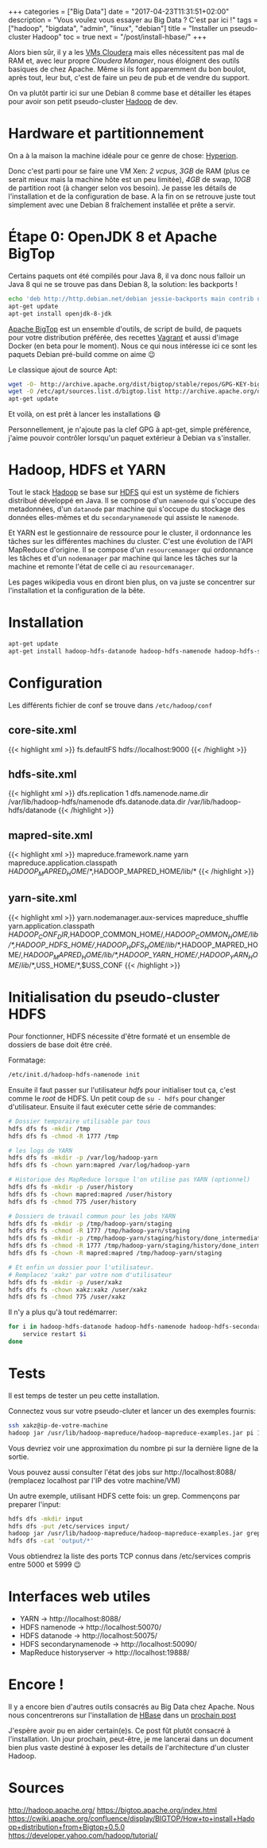 +++
categories = ["Big Data"]
date = "2017-04-23T11:31:51+02:00"
description = "Vous voulez vous essayer au Big Data ? C'est par ici !"
tags = ["hadoop", "bigdata", "admin", "linux", "debian"]
title = "Installer un pseudo-cluster Hadoop"
toc = true
next = "/post/install-hbase/"
+++

Alors bien sûr, il y a les [VMs Cloudera][cloudera] mais elles nécessitent pas
mal de RAM et, avec leur propre *Cloudera Manager*, nous éloignent des outils
basiques de chez Apache. Même si ils font apparemment du bon boulot, après tout,
leur but, c'est de faire un peu de pub et de vendre du support.

On va plutôt partir ici sur une Debian 8 comme base et détailler les étapes pour
avoir son petit pseudo-cluster [Hadoop][] de dev.

[cloudera]: https://www.cloudera.com/downloads/quickstart_vms.html
[hadoop]: https://hadoop.apache.org/

# Hardware et partitionnement
On a à la maison la machine idéale pour ce genre de chose: [Hyperion][].

Donc c'est parti pour se faire une VM Xen: *2 vcpus*, *3GB* de RAM (plus ce
serait mieux mais la machine hôte est un peu limitée), *4GB* de swap, *10GB* de
partition root (à changer selon vos besoin). Je passe les détails de
l'installation et de la configuration de base. A la fin on se retrouve juste
tout simplement avec une Debian 8 fraîchement installée et prête a servir.

[hyperion]: /categories/hyperion

# Étape 0: OpenJDK 8 et Apache BigTop
Certains paquets ont été compilés pour Java 8, il va donc nous falloir un Java 8
qui ne se trouve pas dans Debian 8, la solution: les backports !

```sh
echo 'deb http://http.debian.net/debian jessie-backports main contrib non-free' > /etc/apt/sources.list.d/jessie-backports.list
apt-get update
apt-get install openjdk-8-jdk
```

[Apache BigTop][bigtop] est un ensemble d'outils, de script de build, de paquets
pour votre distribution préférée, des recettes [Vagrant][] et aussi d'image
Docker (en beta pour le moment). Nous ce qui nous intéresse ici ce sont les
paquets Debian pré-build comme on aime :wink:

Le classique ajout de source Apt:
``` sh
wget -O- http://archive.apache.org/dist/bigtop/stable/repos/GPG-KEY-bigtop | sudo apt-key add -
wget -O /etc/apt/sources.list.d/bigtop.list http://archive.apache.org/dist/bigtop/stable/repos/debian8/bigtop.list
apt-get update
```
Et voilà, on est prêt à lancer les installations :smile:

Personnellement, je n'ajoute pas la clef GPG à apt-get, simple préférence,
j'aime pouvoir contrôler lorsqu'un paquet extérieur à Debian va s'installer.

[vagrant]: https://fr.wikipedia.org/wiki/Vagrant
[bigtop]: https://bigtop.apache.org/

# Hadoop, HDFS et YARN
Tout le stack [Hadoop][] se base sur [HDFS][] qui est un système de fichiers
distribué développé en Java. Il se compose d'un `namenode` qui s'occupe des
metadonnées, d'un `datanode` par machine qui s'occupe du stockage des données
elles-mêmes et du `secondarynamenode` qui assiste le `namenode`.

Et YARN est le gestionnaire de ressource pour le cluster, il ordonnance les
tâches sur les différentes machines du cluster. C'est une évolution de l'API
MapReduce d'origine. Il se compose d'un `resourcemanager` qui ordonnance les
tâches et d'un `nodemanager` par machine qui lance les tâches sur la machine et
remonte l'état de celle ci au `resourcemanager`.

Les pages wikipedia vous en diront bien plus, on va
juste se concentrer sur l'installation et la configuration de la bête.

[hadoop]: https://en.wikipedia.org/wiki/Apache_Hadoop
[hdfs]: https://en.wikipedia.org/wiki/Apache_Hadoop#HDFS

# Installation
``` sh
apt-get update
apt-get install hadoop-hdfs-datanode hadoop-hdfs-namenode hadoop-hdfs-secondarynamenode hadoop-mapreduce-historyserver hadoop-yarn-nodemanager hadoop-yarn-resourcemanager 
```

# Configuration
Les différents fichier de conf se trouve dans `/etc/hadoop/conf`

## core-site.xml
{{< highlight xml >}}
<configuration>
    <property>
        <!-- Indique a Hadoop d'utiliser le hdfs sur localhost -->
        <name>fs.defaultFS</name>
        <value>hdfs://localhost:9000</value>
    </property>
</configuration>
{{< /highlight >}}

## hdfs-site.xml
{{< highlight xml >}}
<configuration>
  	<property>
        <!-- Une seule réplication de donné (3 par défaut) -->
        <name>dfs.replication</name>
        <value>1</value>
	<property>
        <!-- Dossier où le serveur "namenode" stockera ses fichiers -->
		<name>dfs.namenode.name.dir</name>
		<value>/var/lib/hadoop-hdfs/namenode</value>
	</property>
	<property>
        <!-- Dossier où le serveur "datanode" stockera ses fichiers -->
		<name>dfs.datanode.data.dir</name>
		<value>/var/lib/hadoop-hdfs/datanode</value>
	</property>
</configuration>
{{< /highlight >}}

## mapred-site.xml
{{< highlight xml >}}
<configuration>
    <property>
        <!-- Défini quel framework on va utiliser pour nos MapReduce -->
        <name>mapreduce.framework.name</name>
        <value>yarn</value>
    </property>
    <property>
        <!-- 
            Les paquets debian ont de petit soucis, il a fallu rajouter
            ces répertoires au classpath java pour qu'il s'y retrouve
        -->
        <name>mapreduce.application.classpath</name>
        <value>$HADOOP_MAPRED_HOME/*,$HADOOP_MAPRED_HOME/lib/*</value>
    </property>
</configuration>
{{< /highlight >}}

## yarn-site.xml
{{< highlight xml >}}
<configuration>
    <property>
        <!-- Nécessaire pour ordonnancer les tâches -->
        <name>yarn.nodemanager.aux-services</name>
        <value>mapreduce_shuffle</value>
    </property>
    <property>
        <!-- 
            Les paquets debian ont de petit soucis, il a fallu rajouter
            ces répertoires au classpath java pour qu'il s'y retrouve
        -->
        <name>yarn.application.classpath</name>
        <value>$HADOOP_CONF_DIR,$HADOOP_COMMON_HOME/*,$HADOOP_COMMON_HOME/lib/*,$HADOOP_HDFS_HOME/*,$HADOOP_HDFS_HOME/lib/*,$HADOOP_MAPRED_HOME/*,$HADOOP_MAPRED_HOME/lib/*,$HADOOP_YARN_HOME/*,$HADOOP_YARN_HOME/lib/*,$USS_HOME/*,$USS_CONF</value>
    </property>
</configuration>
{{< /highlight >}}

# Initialisation du pseudo-cluster HDFS
Pour fonctionner, HDFS nécessite d'être formaté et un ensemble de dossiers de
base doit être créé.

Formatage:

``` sh
/etc/init.d/hadoop-hdfs-namenode init
```

Ensuite il faut passer sur l'utilisateur *hdfs* pour initialiser tout ça, c'est
comme le *root* de HDFS. Un petit coup de `su - hdfs` pour changer
d'utilisateur. Ensuite il faut exécuter cette série de commandes:

``` sh
# Dossier temporaire utilisable par tous
hdfs dfs fs -mkdir /tmp
hdfs dfs fs -chmod -R 1777 /tmp

# les logs de YARN
hdfs dfs fs -mkdir -p /var/log/hadoop-yarn
hdfs dfs fs -chown yarn:mapred /var/log/hadoop-yarn

# Historique des MapReduce lorsque l'on utilise pas YARN (optionnel)
hdfs dfs fs -mkdir -p /user/history
hdfs dfs fs -chown mapred:mapred /user/history
hdfs dfs fs -chmod 775 /user/history

# Dossiers de travail commun pour les jobs YARN
hdfs dfs fs -mkdir -p /tmp/hadoop-yarn/staging
hdfs dfs fs -chmod -R 1777 /tmp/hadoop-yarn/staging
hdfs dfs fs -mkdir -p /tmp/hadoop-yarn/staging/history/done_intermediate
hdfs dfs fs -chmod -R 1777 /tmp/hadoop-yarn/staging/history/done_intermediate
hdfs dfs fs -chown -R mapred:mapred /tmp/hadoop-yarn/staging

# Et enfin un dossier pour l'utilisateur.
# Remplacez 'xakz' par votre nom d'utilisateur
hdfs dfs fs -mkdir -p /user/xakz
hdfs dfs fs -chown xakz:xakz /user/xakz
hdfs dfs fs -chmod 775 /user/xakz
```

Il n'y a plus qu'à tout redémarrer:

``` sh
for i in hadoop-hdfs-datanode hadoop-hdfs-namenode hadoop-hdfs-secondarynamenode hadoop-mapreduce-historyserver hadoop-yarn-nodemanager hadoop-yarn-resourcemanager; do
    service restart $i
done
```

# Tests
Il est temps de tester un peu cette installation.

Connectez vous sur votre pseudo-cluter et lancer un des exemples fournis:

```sh
ssh xakz@ip-de-votre-machine
hadoop jar /usr/lib/hadoop-mapreduce/hadoop-mapreduce-examples.jar pi 10 1000
```

Vous devriez voir une approximation du nombre pi sur la dernière ligne de la
sortie.

Vous pouvez aussi consulter l'état des jobs sur http://localhost:8088/
(remplacez localhost par l'IP des votre machine/VM)

Un autre exemple, utilisant HDFS cette fois: un grep.
Commençons par preparer l'input:

```sh
hdfs dfs -mkdir input
hdfs dfs -put /etc/services input/
hadoop jar /usr/lib/hadoop-mapreduce/hadoop-mapreduce-examples.jar grep input output '.*[^0-9]5[0-9]{3}/tcp.*'
hdfs dfs -cat 'output/*'
```

Vous obtiendrez la liste des ports TCP connus dans /etc/services compris entre
5000 et 5999 :wink:


# Interfaces web utiles
* YARN -> http://localhost:8088/
* HDFS namenode -> http://localhost:50070/
* HDFS datanode -> http://localhost:50075/
* HDFS secondarynamenode -> http://localhost:50090/
* MapReduce historyserver -> http://localhost:19888/

# Encore !
Il y a encore bien d'autres outils consacrés au Big Data chez Apache. Nous nous
concentrerons sur l'installation de [HBase][] dans un [prochain post][next]

J'espère avoir pu en aider certain(e)s. Ce post fût plutôt consacré à
l'installation. Un jour prochain, peut-être, je me lancerai dans un document
bien plus vaste destiné à exposer les details de l'architecture d'un cluster
Hadoop.

[hbase]: https://en.wikipedia.org/wiki/Apache_HBase
[next]: /post/install-hbase/

# Sources
http://hadoop.apache.org/
https://bigtop.apache.org/index.html
https://cwiki.apache.org/confluence/display/BIGTOP/How+to+install+Hadoop+distribution+from+Bigtop+0.5.0
https://developer.yahoo.com/hadoop/tutorial/
